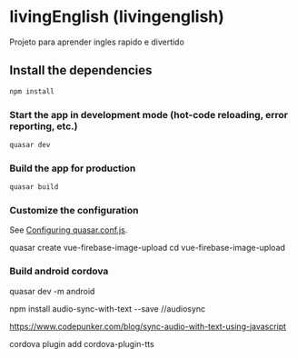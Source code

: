 # livingEnglish (livingenglish)

Projeto para aprender ingles rapido e divertido

## Install the dependencies
```bash
npm install
```

### Start the app in development mode (hot-code reloading, error reporting, etc.)
```bash
quasar dev
```


### Build the app for production
```bash
quasar build
```

### Customize the configuration
See [Configuring quasar.conf.js](https://quasar.dev/quasar-cli/quasar-conf-js).

quasar create vue-firebase-image-upload
cd vue-firebase-image-upload

### Build android cordova
quasar dev -m android


npm install audio-sync-with-text --save //audiosync 

https://www.codepunker.com/blog/sync-audio-with-text-using-javascript

cordova plugin add cordova-plugin-tts
